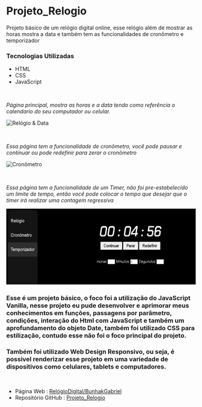 # Projeto_Relogio
 Projeto básico de um relógio digital online, esse relógio além de mostrar as horas mostra a data e também tem as funcionalidades de cronômetro e temporizador

### Tecnologias Utilizadas

- HTML
- CSS
- JavaScript

<br>

 *Página principal, mostra as horas e a data tendo como referência o calendario do seu computador ou celular.* 

![Relógio & Data](Readme_img/Relógio.png)

<br>

*Essa página tem a funcionalidade de cronômetro, você pode pausar e continuar ou pode redefinir para zerar o cronômetro*

![Cronômetro](Readme_img/Cronômetro.png)

<br>

*Essa página tem a funcionalidade de um Timer, não foi pre-estabelecido um limite de tempo, então você pode colocar o tempo que desejar que o timer irá realizar uma contagem regressiva*

![Temporizador](Readme_img/Temporizador.png)

### Esse é um projeto básico, o foco foi a utilização do JavaScript Vanilla, nesse projeto eu pude desenvolver e aprimorar meus conhecimentos em funções, passagens por parâmetro, condições, interação do Html com JavaScript e também um aprofundamento do objeto Date, também foi utilizado CSS para estilização, contudo esse não foi o foco principal do projeto.  
### Também foi utilizado Web Design Responsivo, ou seja, é possivel renderizar esse projeto em uma variedade de dispositivos como celulares, tablets e computadores.

<br>

- Página Web : [RelógioDigital/BunhakGabriel](https://regal-peony-2bb6ff.netlify.app)
- Repositório GitHub : [Projeto_Relogio](https://github.com/bunhakgabriel/Projeto_Relogio)